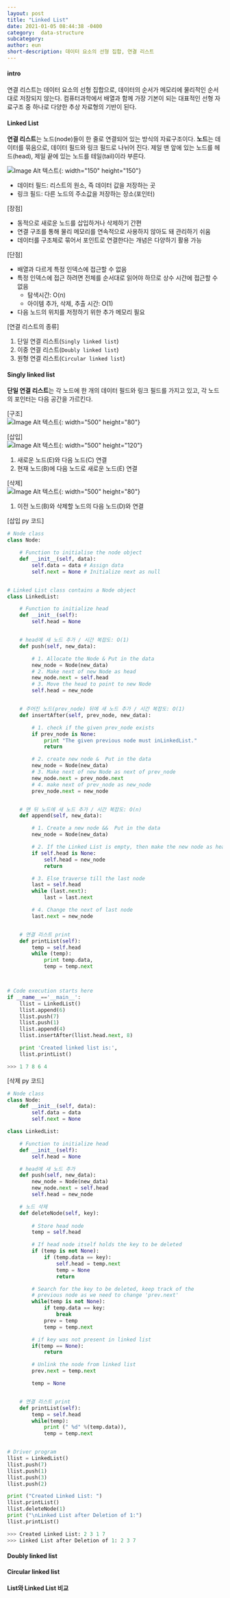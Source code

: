 ```yaml
---
layout: post
title: "Linked List"
date: 2021-01-05 08:44:38 -0400
category:  data-structure
subcategory: 
author: eun
short-description: 데이터 요소의 선형 집합, 연결 리스트
---
```


#### intro
연결 리스트는 데이터 요소의 선형 집합으로, 데이터의 순서가 메모리에 물리적인 순서대로 저장되지 않는다. 컴퓨터과학에서 배열과 함께 가장 기본이 되는 대표적인 선형 자료구조 중 하나로 다양한 추상 자료형의 기반이 된다.

#### Linked List
**연결 리스트**는 노드(node)들이 한 줄로 연결되어 있는 방식의 자료구조이다. **노드**는 데이터를 묶음으로, 데이터 필드와 링크 필드로 나뉘어 진다. 제일 맨 앞에 있는 노드를 헤드(head), 제일 끝에 있는 노드를 테일(tail)이라 부른다.

![Image Alt 텍스트](/assets/images/ct01_00.png){: width="150" height="150"}
- 데이터 필드: 리스트의 원소, 즉 데이터 값을 저장하는 곳
- 링크 필드: 다른 노드의 주소값을 저장하는 장소(포인터)

[장점]
- 동적으로 새로운 노드를 삽입하거나 삭제하기 간편
- 연결 구조를 통해 물리 메모리를 연속적으로 사용하지 않아도 돼 관리하기 쉬움
- 데이터를 구조체로 묶어서 포인트로 연결한다는 개념은 다양하기 활용 가능

[단점]
- 배열과 다르게 특정 인덱스에 접근할 수 없음
- 특정 인덱스에 접근 하려면 전체를 순서대로 읽어야 하므로 상수 시간에 접근할 수 없음
    + 탐색시간: O(n) 
    + 아이템 추가, 삭제, 추출 시간: O(1)
- 다음 노드의 위치를 저정하기 위한 추가 메모리 필요


[연결 리스트의 종류]
1. 단일 연결 리스트(`Singly linked list`)
2. 이중 연결 리스트(`Doubly linked list`)
3. 원형 연결 리스트(`Circular linked list`)

#### Singly linked list
**단일 연결 리스트**는 각 노드에 한 개의 데이터 필드와 링크 필드를 가지고 있고, 각 노드의 포인터는 다음 공간을 가르킨다.

[구조]      
![Image Alt 텍스트](/assets/images/ct01_01.png){: width="500" height="80"}

[삽입]      
![Image Alt 텍스트](/assets/images/ct01_02.png){: width="500" height="120"}     
1. 새로운 노드(E)와 다음 노드(C) 연결
2. 현재 노드(B)에 다음 노드로 새로운 노드(E) 연결

[삭제]      
![Image Alt 텍스트](/assets/images/ct01_03.png){: width="500" height="80"}      
1. 이전 노드(B)와 삭제할 노드의 다음 노드(D)와 연결

[삽입 py 코드]
```python
# Node class
class Node:

	# Function to initialise the node object
	def __init__(self, data):
		self.data = data # Assign data
		self.next = None # Initialize next as null


# Linked List class contains a Node object
class LinkedList:

	# Function to initialize head
	def __init__(self):
		self.head = None


	# head에 새 노드 추가 / 시간 복잡도: O(1)
	def push(self, new_data):

		# 1. Allocate the Node & Put in the data
		new_node = Node(new_data)
		# 2. Make next of new Node as head
		new_node.next = self.head
		# 3. Move the head to point to new Node
		self.head = new_node


	# 주어진 노드(prev_node) 뒤에 새 노드 추가 / 시간 복잡도: O(1)
	def insertAfter(self, prev_node, new_data):

		# 1. check if the given prev_node exists
		if prev_node is None:
			print "The given previous node must inLinkedList."
			return

		# 2. create new node &  Put in the data
		new_node = Node(new_data)
		# 3. Make next of new Node as next of prev_node
		new_node.next = prev_node.next
		# 4. make next of prev_node as new_node
		prev_node.next = new_node


	# 맨 뒤 노드에 새 노드 추가 / 시간 복잡도: O(n)
	def append(self, new_data):

		# 1. Create a new node &&  Put in the data
		new_node = Node(new_data)

		# 2. If the Linked List is empty, then make the new node as head
		if self.head is None:
			self.head = new_node
			return

		# 3. Else traverse till the last node
		last = self.head
		while (last.next):
			last = last.next

		# 4. Change the next of last node
		last.next = new_node


	# 연결 리스트 print 
	def printList(self):
		temp = self.head
		while (temp):
			print temp.data,
			temp = temp.next



# Code execution starts here
if __name__=='__main__':
	llist = LinkedList()
	llist.append(6)
	llist.push(7)
	llist.push(1)
	llist.append(4)
	llist.insertAfter(llist.head.next, 8)

	print 'Created linked list is:',
	llist.printList()

>>> 1 7 8 6 4
```

[삭제 py 코드]
```python
# Node class 
class Node: 
    def __init__(self, data): 
        self.data = data 
        self.next = None

class LinkedList: 

    # Function to initialize head 
    def __init__(self): 
        self.head = None

	# head에 새 노드 추가 
    def push(self, new_data): 
        new_node = Node(new_data) 
        new_node.next = self.head 
        self.head = new_node 

    # 노드 삭제 
    def deleteNode(self, key): 
        
        # Store head node 
        temp = self.head 

        # If head node itself holds the key to be deleted 
        if (temp is not None): 
            if (temp.data == key): 
                self.head = temp.next
                temp = None
                return

        # Search for the key to be deleted, keep track of the 
        # previous node as we need to change 'prev.next' 
        while(temp is not None): 
            if temp.data == key: 
                break
            prev = temp 
            temp = temp.next

        # if key was not present in linked list 
        if(temp == None): 
            return

        # Unlink the node from linked list 
        prev.next = temp.next

        temp = None


    # 연결 리스트 print 
    def printList(self): 
        temp = self.head 
        while(temp): 
            print (" %d" %(temp.data)), 
            temp = temp.next


# Driver program 
llist = LinkedList() 
llist.push(7) 
llist.push(1) 
llist.push(3) 
llist.push(2) 

print ("Created Linked List: ")
llist.printList() 
llist.deleteNode(1) 
print ("\nLinked List after Deletion of 1:")
llist.printList() 

>>> Created Linked List: 2 3 1 7
>>> Linked List after Deletion of 1: 2 3 7
```

#### Doubly linked list

#### Circular linked list

#### List와 Linked List 비교
